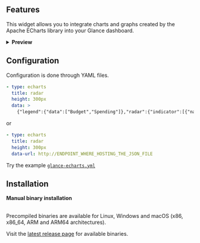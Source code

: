 ## Features

This widget allows you to integrate charts and graphs created by the Apache ECharts library into your Glance dashboard.

<details>
<summary><strong>Preview</strong></summary>
<br>

![](docs/images/widget-echarts-preview.png)

</details>

## Configuration

Configuration is done through YAML files.

```yaml
- type: echarts
  title: radar
  height: 300px
  data: >
    {"legend":{"data":["Budget","Spending"]},"radar":{"indicator":[{"name":"Sales","max":6500},{"name":"Administration","max":16000},{"name":"Information Technology","max":30000},{"name":"Customer Support","max":38000},{"name":"Development","max":52000},{"name":"Marketing","max":25000}]},"series":[{"name":"Budget vs spending","type":"radar","data":[{"value":[4200,3000,20000,35000,50000,18000],"name":"Allocated Budget"},{"value":[5000,14000,28000,26000,42000,21000],"name":"Actual Spending"}]}]}
```

or

```yaml
- type: echarts
  title: radar
  height: 300px
  data-url: http://ENDPOINT_WHERE_HOSTING_THE_JSON_FILE

```

Try the example [`glance-echarts.yml`](https://github.com/osnsyc/glance-echarts/blob/main/docs/glance-echarts.yml)

## Installation

<summary><strong>Manual binary installation</strong></summary>
<br>

Precompiled binaries are available for Linux, Windows and macOS (x86, x86_64, ARM and ARM64 architectures).

Visit the [latest release page](https://github.com/osnsyc/glance-echarts/releases/latest) for available binaries.